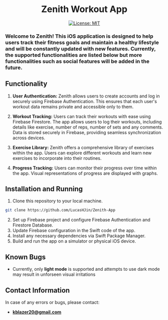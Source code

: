 <div align="center">
	<h1>Zenith Workout App</h1>

[![License: MIT](https://img.shields.io/badge/License-MIT-yellow.svg)](https://opensource.org/licenses/MIT)
</div>


### Welcome to Zenith! This iOS application is designed to help users track their fitness goals and maintain a healthy lifestyle and will be constantly updated with new features. Currently, the supported functionalities are listed below but more functionalities such as social features will be added in the future.

## Functionality
1. **User Authentication:** Zenith allows users to create accounts and log in securely using Firebase Authentication. This ensures that each user's workout data remains private and accessible only to them.

2. **Workout Tracking:** Users can track their workouts with ease using Firebase Firestore. The app allows users to log their workouts, including details like exercise, number of reps, number of sets and any comments. Data is stored securely in Firebase, providing seamless synchronization across devices.

3. **Exercise Library:** Zenith offers a comprehensive library of exercises within the app. Users can explore different workouts and learn new exercises to incorporate into their routines. 

4. **Progress Tracking:** Users can monitor their progress over time within the app. Visual representations of progress are displayed with graphs.

## Installation and Running
1. Clone this repository to your local machine.
```bash
git clone https://github.com/LucasHJin/Zenith-App
```
2. Set up Firebase project and configure Firebase Authentication and Firestore Database.
3. Update Firebase configuration in the Swift code of the app.
4. Install any necessary dependencies via Swift Package Manager.
5. Build and run the app on a simulator or physical iOS device.

## Known Bugs
- Currently, only **light mode** is supported and attempts to use dark mode may result in unforseen visual irritations

## Contact Information
In case of any errors or bugs, please contact:
- **kblazer20@gmail.com**